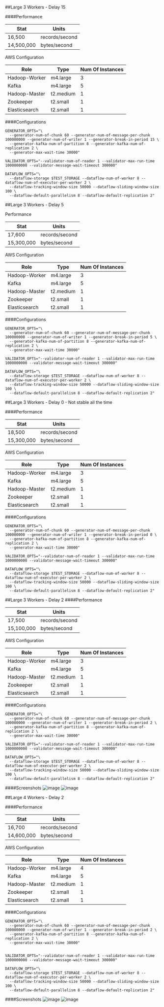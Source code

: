 ##Large 3 Workers - Delay 15


####Performance

|   Stat     |   Units        |
| ---------  | -------------- |
|     16,500 | records/second |
| 14,500,000 |   bytes/second | 

AWS Configuration

| Role          | Type      | Num Of Instances     |
| ------------- | --------- | -------------------- | 
| Hadoop-Worker | m4.large  |  3                   |
| Kafka         | m4.large  |  5                   |
| Hadoop-Master | t2.medium |  1                   |
| Zookeeper     | t2.small  |  1                   |
| Elasticsearch | t2.small  |  1                   |

####Configurations
```
GENERATOR_OPTS="\
  --generator-num-of-chunk 60 --generator-num-of-message-per-chunk 100000000 --generator-num-of-writer 1 --generator-break-in-period 15 \
  --generator-kafka-num-of-partition 8 --generator-kafka-num-of-replication 2 \
  --generator-max-wait-time 30000"

VALIDATOR_OPTS="--validator-num-of-reader 1 --validator-max-run-time 1000000000 --validator-message-wait-timeout 300000"

DATAFLOW_OPTS="\
  --dataflow-storage $TEST_STORAGE --dataflow-num-of-worker 8 --dataflow-num-of-executor-per-worker 2 \
  --dataflow-tracking-window-size 50000 --dataflow-sliding-window-size 100 \
  --dataflow-default-parallelism 8 --dataflow-default-replication 2"
 ``` 
  
##Large 3 Workers - Delay 5


Performance

|   Stat     |   Units        |
| ---------  | -------------- |
|     17,600 | records/second |
| 15,300,000 |   bytes/second | 

AWS Configuration

| Role          | Type      | Num Of Instances     |
| ------------- | --------- | -------------------- | 
| Hadoop-Worker | m4.large  |  3                   |
| Kafka         | m4.large  |  5                   |
| Hadoop-Master | t2.medium |  1                   |
| Zookeeper     | t2.small  |  1                   |
| Elasticsearch | t2.small  |  1                   |

####Configurations
```
GENERATOR_OPTS="\
  --generator-num-of-chunk 60 --generator-num-of-message-per-chunk 100000000 --generator-num-of-writer 1 --generator-break-in-period 5 \
  --generator-kafka-num-of-partition 8 --generator-kafka-num-of-replication 2 \
  --generator-max-wait-time 30000"

VALIDATOR_OPTS="--validator-num-of-reader 1 --validator-max-run-time 1000000000 --validator-message-wait-timeout 300000"

DATAFLOW_OPTS="\
  --dataflow-storage $TEST_STORAGE --dataflow-num-of-worker 8 --dataflow-num-of-executor-per-worker 2 \
  --dataflow-tracking-window-size 50000 --dataflow-sliding-window-size 100 \
  --dataflow-default-parallelism 8 --dataflow-default-replication 2"  
 ```
  

##Large 3 Workers - Delay 0 - Not stable all the time

####Performance

|   Stat     |   Units        |
| ---------  | -------------- |
|     18,500 | records/second |
| 15,300,000 |   bytes/second | 

AWS Configuration

| Role          | Type      | Num Of Instances     |
| ------------- | --------- | -------------------- | 
| Hadoop-Worker | m4.large  |  3                   |
| Kafka         | m4.large  |  5                   |
| Hadoop-Master | t2.medium |  1                   |
| Zookeeper     | t2.small  |  1                   |
| Elasticsearch | t2.small  |  1                   |

####Configurations
```
GENERATOR_OPTS="\
  --generator-num-of-chunk 60 --generator-num-of-message-per-chunk 100000000 --generator-num-of-writer 1 --generator-break-in-period 0 \
  --generator-kafka-num-of-partition 8 --generator-kafka-num-of-replication 2 \
  --generator-max-wait-time 30000"

VALIDATOR_OPTS="--validator-num-of-reader 1 --validator-max-run-time 1000000000 --validator-message-wait-timeout 300000"

DATAFLOW_OPTS="\
  --dataflow-storage $TEST_STORAGE --dataflow-num-of-worker 8 --dataflow-num-of-executor-per-worker 2 \
  --dataflow-tracking-window-size 50000 --dataflow-sliding-window-size 100 \
  --dataflow-default-parallelism 8 --dataflow-default-replication 2"
```


##Large 3 Workers - Delay 2
####Performance

|   Stat     |   Units        |
| ---------  | -------------- |
|     17,500 | records/second |
| 15,100,000 |   bytes/second | 

AWS Configuration

| Role          | Type      | Num Of Instances     |
| ------------- | --------- | -------------------- | 
| Hadoop-Worker | m4.large  |  3                   |
| Kafka         | m4.large  |  5                   |
| Hadoop-Master | t2.medium |  1                   |
| Zookeeper     | t2.small  |  1                   |
| Elasticsearch | t2.small  |  1                   |


####Configurations
```
GENERATOR_OPTS="\
  --generator-num-of-chunk 60 --generator-num-of-message-per-chunk 100000000 --generator-num-of-writer 1 --generator-break-in-period 2 \
  --generator-kafka-num-of-partition 8 --generator-kafka-num-of-replication 2 \
  --generator-max-wait-time 30000"

VALIDATOR_OPTS="--validator-num-of-reader 1 --validator-max-run-time 1000000000 --validator-message-wait-timeout 300000"

DATAFLOW_OPTS="\
  --dataflow-storage $TEST_STORAGE --dataflow-num-of-worker 8 --dataflow-num-of-executor-per-worker 2 \
  --dataflow-tracking-window-size 50000 --dataflow-sliding-window-size 100 \
  --dataflow-default-parallelism 8 --dataflow-default-replication 2"
```
####Screenshots
![image](images/Large-3-Worker-delay-2_records.png)
![image](images/Large-3-Worker-delay-2_bytes.png)

##Large 4 Workers - Delay 2

####Performance

|   Stat     |   Units        |
| ---------  | -------------- |
|     16,700 | records/second |
| 14,600,000 |   bytes/second | 

AWS Configuration

| Role          | Type      | Num Of Instances     |
| ------------- | --------- | -------------------- | 
| Hadoop-Worker | m4.large  |  4                   |
| Kafka         | m4.large  |  5                   |
| Hadoop-Master | t2.medium |  1                   |
| Zookeeper     | t2.small  |  1                   |
| Elasticsearch | t2.small  |  1                   |


####Configurations
```
GENERATOR_OPTS="\
  --generator-num-of-chunk 60 --generator-num-of-message-per-chunk 100000000 --generator-num-of-writer 1 --generator-break-in-period 2 \
  --generator-kafka-num-of-partition 8 --generator-kafka-num-of-replication 2 \
  --generator-max-wait-time 30000"


VALIDATOR_OPTS="--validator-num-of-reader 1 --validator-max-run-time 1000000000 --validator-message-wait-timeout 300000"

DATAFLOW_OPTS="\
  --dataflow-storage $TEST_STORAGE --dataflow-num-of-worker 8 --dataflow-num-of-executor-per-worker 2 \
  --dataflow-tracking-window-size 50000 --dataflow-sliding-window-size 100 \
  --dataflow-default-parallelism 8 --dataflow-default-replication 2"
```
####Screenshots
![image](images/Large-4-Worker-delay-2_records.png)
![image](images/Large-4-Worker-delay-2_bytes.png)

